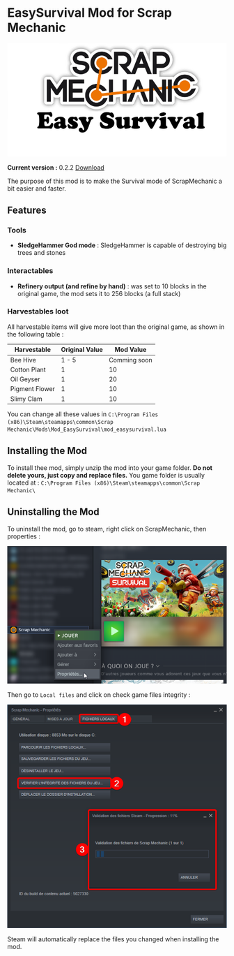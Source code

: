 # EasySurvival Mod for Scrap Mechanic

![](./docs/imgs/mod_banner.png)

**Current version :** 0.2.2 [Download](./releases/EasySurvival_v0.2.2.zip)

The purpose of this mod is to make the Survival mode of ScrapMechanic a bit easier and faster.

## Features

### Tools

 - **SledgeHammer God mode** : SledgeHammer is capable of destroying big trees and stones

### Interactables

 - **Refinery output (and refine by hand)** : was set to 10 blocks in the original game, the mod sets it to 256 blocks (a full stack)

### Harvestables loot

All harvestable items will give more loot than the original game, as shown in the following table :

| Harvestable              | Original Value | Mod Value         |
|--------------------------|----------------|-------------------|
| Bee Hive                 | 1 - 5          | Comming soon      |
| Cotton Plant             | 1              | 10                |
| Oil Geyser               | 1              | 20                |
| Pigment Flower           | 1              | 10                |
| Slimy Clam               | 1              | 10                |


You can change all these values in `C:\Program Files (x86)\Steam\steamapps\common\Scrap Mechanic\Mods\Mod_EasySurvival\mod_easysurvival.lua`

## Installing the Mod

To install thee mod, simply unzip the mod into your game folder. **Do not delete yours, just copy and replace files.**
You game folder is usually located at : `C:\Program Files (x86)\Steam\steamapps\common\Scrap Mechanic\`

## Uninstalling the Mod

To uninstall the mod, go to steam, right click on ScrapMechanic, then properties :

![](./docs/imgs/steam_scrapmechanic_properties.png)

Then go to `Local files` and click on check game files integrity :

![](./docs/imgs/steam_verification_install.png)

Steam will automatically replace the files you changed when installing the mod.
